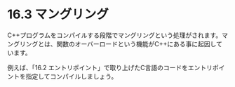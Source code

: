 # 16.3 マングリング

C++プログラムをコンパイルする段階でマングリングという処理がされます。マングリングとは、関数のオーバーロードという機能がC++にある事に起因しています。

例えば、「16.2 エントリポイント」で取り上げたC言語のコードをエントリポイントを指定してコンパイルしましょう。
```cpp

